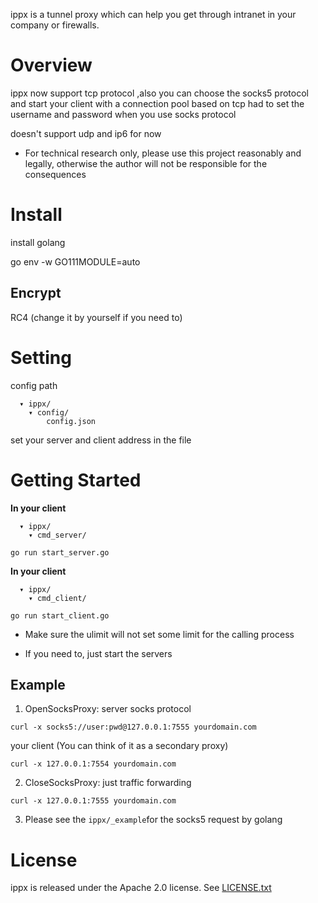 
ippx is a tunnel proxy which can help you get through intranet in your company or  firewalls.




# Overview
 
 ippx now support tcp protocol ,also you can choose the socks5 protocol and start your client with a connection pool based on tcp
 had to set the username and password when you use socks protocol 
 
 doesn't support udp and ip6 for now  
* For technical research only, please use this project reasonably and legally, otherwise the author will not be responsible for the consequences
 
 

# Install

install golang 

go env -w GO111MODULE=auto


## Encrypt
RC4 (change it by yourself if you need to)

# Setting
config path
```
  ▾ ippx/
    ▾ config/
        config.json
```

set your server and client address in the file


# Getting Started
**In your client**
```
  ▾ ippx/
    ▾ cmd_server/
```

    go run start_server.go

**In your client**
```
  ▾ ippx/
    ▾ cmd_client/
```

    go run start_client.go

* Make sure the ulimit will not  set some limit for the calling process

* If you need to, just start the servers

 
## Example
1. OpenSocksProxy:
server socks protocol
```
curl -x socks5://user:pwd@127.0.0.1:7555 yourdomain.com
```
your client (You can think of it as a secondary proxy)
 ```
curl -x 127.0.0.1:7554 yourdomain.com
 ```
2. CloseSocksProxy: just traffic forwarding
```
curl -x 127.0.0.1:7555 yourdomain.com
```
3. Please see the `ippx/_example`for the socks5 request by golang

# License

ippx is released under the Apache 2.0 license. See [LICENSE.txt](https://github.com/MissPP/ippx/LICENSE)
